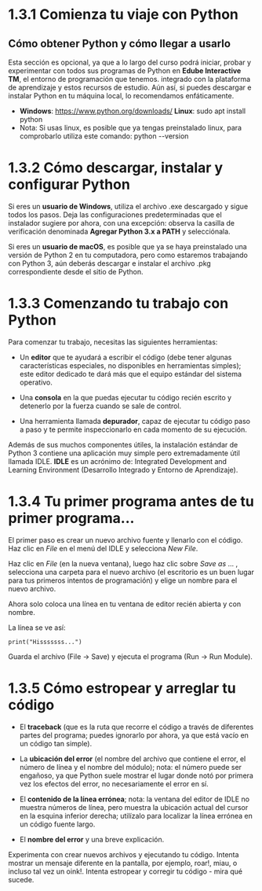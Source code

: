 # 1.3.1 Comienza tu viaje con Python

## Cómo obtener Python y cómo llegar a usarlo

Esta sección es opcional, ya que a lo largo del curso podrá iniciar, probar y experimentar con todos sus programas de Python en **Edube Interactive TM**, el entorno de programación que tenemos. integrado con la plataforma de aprendizaje y estos recursos de estudio. Aún así, si puedes descargar e instalar Python en tu máquina local, lo recomendamos enfáticamente.

- **Windows**: https://www.python.org/downloads/
  **Linux**: sudo apt install python
- Nota: Si usas linux, es posible que ya tengas preinstalado linux, para comprobarlo utiliza este comando: python --version

# 1.3.2 Cómo descargar, instalar y configurar Python

Si eres un **usuario de Windows**, utiliza el archivo .exe descargado y sigue todos los pasos. Deja las configuraciones predeterminadas que el instalador sugiere por ahora, con una excepción: observa la casilla de verificación denominada **Agregar Python 3.x a PATH** y selecciónala.

Si eres un **usuario de macOS**, es posible que ya se haya preinstalado una versión de Python 2 en tu computadora, pero como estaremos trabajando con Python 3, aún deberás descargar e instalar el archivo .pkg correspondiente desde el sitio de Python.

# 1.3.3 Comenzando tu trabajo con Python

Para comenzar tu trabajo, necesitas las siguientes herramientas:

- Un **editor** que te ayudará a escribir el código (debe tener algunas características especiales, no disponibles en herramientas simples); este editor dedicado te dará más que el equipo estándar del sistema operativo.

- Una **consola** en la que puedas ejecutar tu código recién escrito y detenerlo por la fuerza cuando se sale de control.

- Una herramienta llamada **depurador**, capaz de ejecutar tu código paso a paso y te permite inspeccionarlo en cada momento de su ejecución.

Además de sus muchos componentes útiles, la instalación estándar de Python 3 contiene una aplicación muy simple pero extremadamente útil llamada IDLE.
**IDLE** es un acrónimo de: Integrated Development and Learning Environment (Desarrollo Integrado y Entorno de Aprendizaje).

# 1.3.4 Tu primer programa antes de tu primer programa...

El primer paso es crear un nuevo archivo fuente y llenarlo con el código. Haz clic en _File_ en el menú del IDLE y selecciona _New File_.

Haz clic en _File_ (en la nueva ventana), luego haz clic sobre _Save as_ ... , selecciona una carpeta para el nuevo archivo (el escritorio es un buen lugar para tus primeros intentos de programación) y elige un nombre para el nuevo archivo.

Ahora solo coloca una línea en tu ventana de editor recién abierta y con nombre.

La línea se ve así:

    print("Hisssssss...")

Guarda el archivo (File -> Save) y ejecuta el programa (Run -> Run Module).

# 1.3.5 Cómo estropear y arreglar tu código

- El **traceback** (que es la ruta que recorre el código a través de diferentes partes del programa; puedes ignorarlo por ahora, ya que está vacío en un código tan simple).

- La **ubicación del error** (el nombre del archivo que contiene el error, el número de línea y el nombre del módulo); nota: el número puede ser engañoso, ya que Python suele mostrar el lugar donde notó por primera vez los efectos del error, no necesariamente el error en sí.

- El **contenido de la línea errónea**; nota: la ventana del editor de IDLE no muestra números de línea, pero muestra la ubicación actual del cursor en la esquina inferior derecha; utilízalo para localizar la línea errónea en un código fuente largo.

- El **nombre del error** y una breve explicación.

Experimenta con crear nuevos archivos y ejecutando tu código. Intenta mostrar un mensaje diferente en la pantalla, por ejemplo, roar!, miau, o incluso tal vez un oink!. Intenta estropear y corregir tu código - mira qué sucede.
